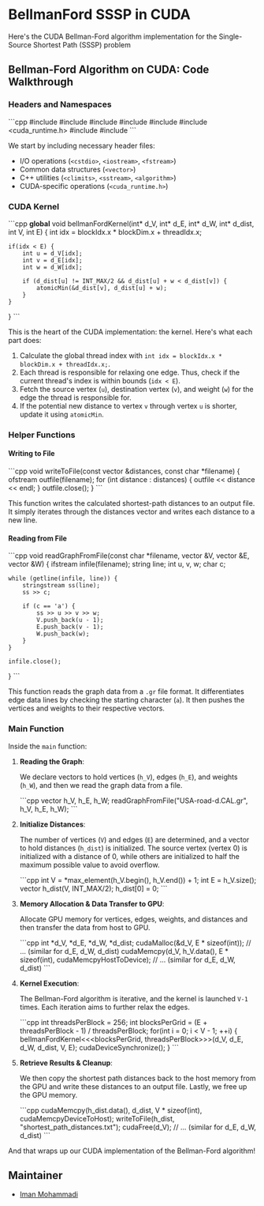 # BellmanFord SSSP in CUDA

Here's the CUDA Bellman-Ford algorithm implementation for the Single-Source Shortest Path (SSSP) problem

## Bellman-Ford Algorithm on CUDA: Code Walkthrough

### Headers and Namespaces

\```cpp
#include <cstdio>
#include <iostream>
#include <vector>
#include <fstream>
#include <climits>
#include <cuda_runtime.h>
#include <sstream>
#include <algorithm>
\```

We start by including necessary header files:
- I/O operations (`<cstdio>`, `<iostream>`, `<fstream>`)
- Common data structures (`<vector>`)
- C++ utilities (`<climits>`, `<sstream>`, `<algorithm>`)
- CUDA-specific operations (`<cuda_runtime.h>`)

### CUDA Kernel

\```cpp
__global__ void bellmanFordKernel(int* d_V, int* d_E, int* d_W, int* d_dist, int V, int E) {
    int idx = blockIdx.x * blockDim.x + threadIdx.x;
    
    if(idx < E) {
        int u = d_V[idx];
        int v = d_E[idx];
        int w = d_W[idx];
        
        if (d_dist[u] != INT_MAX/2 && d_dist[u] + w < d_dist[v]) {
            atomicMin(&d_dist[v], d_dist[u] + w);
        }
    }
}
\```

This is the heart of the CUDA implementation: the kernel. Here's what each part does:

1. Calculate the global thread index with `int idx = blockIdx.x * blockDim.x + threadIdx.x;`.
2. Each thread is responsible for relaxing one edge. Thus, check if the current thread's index is within bounds (`idx < E`).
3. Fetch the source vertex (`u`), destination vertex (`v`), and weight (`w`) for the edge the thread is responsible for.
4. If the potential new distance to vertex `v` through vertex `u` is shorter, update it using `atomicMin`.

### Helper Functions

#### Writing to File

\```cpp
void writeToFile(const vector<int> &distances, const char *filename) {
    ofstream outfile(filename);
    for (int distance : distances) {
        outfile << distance << endl;
    }
    outfile.close();
}
\```

This function writes the calculated shortest-path distances to an output file. It simply iterates through the distances vector and writes each distance to a new line.

#### Reading from File

\```cpp
void readGraphFromFile(const char *filename, vector<int> &V, vector<int> &E, vector<int> &W) {
    ifstream infile(filename);
    string line;
    int u, v, w;
    char c;

    while (getline(infile, line)) {
        stringstream ss(line);
        ss >> c;
        
        if (c == 'a') {
            ss >> u >> v >> w;
            V.push_back(u - 1);
            E.push_back(v - 1);
            W.push_back(w);
        }
    }

    infile.close();
}
\```

This function reads the graph data from a `.gr` file format. It differentiates edge data lines by checking the starting character (`a`). It then pushes the vertices and weights to their respective vectors.

### Main Function

Inside the `main` function:

1. **Reading the Graph**:

    We declare vectors to hold vertices (`h_V`), edges (`h_E`), and weights (`h_W`), and then we read the graph data from a file.

    \```cpp
    vector<int> h_V, h_E, h_W;
    readGraphFromFile("USA-road-d.CAL.gr", h_V, h_E, h_W);
    \```

2. **Initialize Distances**:

    The number of vertices (`V`) and edges (`E`) are determined, and a vector to hold distances (`h_dist`) is initialized. The source vertex (vertex 0) is initialized with a distance of 0, while others are initialized to half the maximum possible value to avoid overflow.

    \```cpp
    int V = *max_element(h_V.begin(), h_V.end()) + 1;
    int E = h_V.size();
    vector<int> h_dist(V, INT_MAX/2);
    h_dist[0] = 0;
    \```

3. **Memory Allocation & Data Transfer to GPU**:

    Allocate GPU memory for vertices, edges, weights, and distances and then transfer the data from host to GPU.

    \```cpp
    int *d_V, *d_E, *d_W, *d_dist;
    cudaMalloc(&d_V, E * sizeof(int));
    // ... (similar for d_E, d_W, d_dist)
    cudaMemcpy(d_V, h_V.data(), E * sizeof(int), cudaMemcpyHostToDevice);
    // ... (similar for d_E, d_W, d_dist)
    \```

4. **Kernel Execution**:

    The Bellman-Ford algorithm is iterative, and the kernel is launched `V-1` times. Each iteration aims to further relax the edges.

    \```cpp
    int threadsPerBlock = 256;
    int blocksPerGrid = (E + threadsPerBlock - 1) / threadsPerBlock;
    for(int i = 0; i < V - 1; ++i) {
        bellmanFordKernel<<<blocksPerGrid, threadsPerBlock>>>(d_V, d_E, d_W, d_dist, V, E);
        cudaDeviceSynchronize();
    }
    \```

5. **Retrieve Results & Cleanup**:

    We then copy the shortest path distances back to the host memory from the GPU and write these distances to an output file. Lastly, we free up the GPU memory.

    \```cpp
    cudaMemcpy(h_dist.data(), d_dist, V * sizeof(int), cudaMemcpyDeviceToHost);
    writeToFile(h_dist, "shortest_path_distances.txt");
    cudaFree(d_V);
    // ... (similar for d_E, d_W, d_dist)
    \```

And that wraps up our CUDA implementation of the Bellman-Ford algorithm!

## Maintainer

- [Iman Mohammadi](https://github.com/Imanm02)
